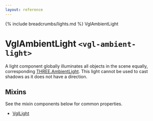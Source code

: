 ```yaml
---
layout: reference
---
```

{% include breadcrumbs/lights.md %} VglAmbientLight
# VglAmbientLight `<vgl-ambient-light>`
A light component globally illuminates all objects in the scene equally, corresponding [THREE.AmbientLight](https://threejs.org/docs/index.html#api/lights/AmbientLight). This light cannot be used to cast shadows as it does not have a direction.
## Mixins
See the mixin components below for common properties.
* [VglLight](vgl-light)
